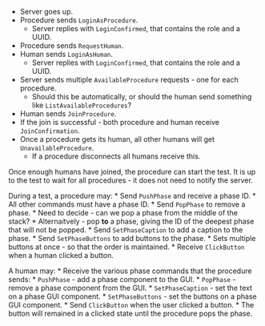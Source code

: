 * Server goes up.
* Procedure sends `LoginAsProcedure`.
    * Server replies with `LoginConfirmed`, that contains the role and a UUID.
* Procedure sends `RequestHuman`.
* Human sends `LoginAsHuman`.
    * Server replies with `LoginConfirmed`, that contains the role and a UUID.
* Server sends multiple `AvailableProcedure` requests - one for each procedure.
    * Should this be automatically, or should the human send something like `ListAvailableProcedures`?
* Human sends `JoinProcedure`.
* If the join is successful - both procedure and human receive `JoinConfirmation`.
* Once a procedure gets its human, all other humans will get `UnavailableProcedure`.
    * If a procedure disconnects all humans receive this.

Once enough humans have joined, the procedure can start the test. It is up to the test to wait for all procedures - it does not need to notify the server.

During a test, a procedure may:
    * Send `PushPhase` and receive a phase ID.
        * All other commands must have a phase ID.
    * Send `PopPhase` to remove a phase.
        * Need to decide - can we pop a phase from the middle of the stack?
        * Alternaitvely - pop **to** a phase, giving the ID of the deepest phase that will not be popped.
    * Send `SetPhaseCaption` to add a caption to the phase.
    * Send `SetPhaseButtons` to add buttons to the phase.
        * Sets multiple buttons at once - so that the order is maintained.
    * Receive `ClickButton` when a human clicked a button.

A human may:
    * Receive the various phase commands that the procedure sends:
        * `PushPhase` - add a phase component to the GUI.
        * `PopPhase` - remove a phase component from the GUI.
        * `SetPhaseCaption` - set the text on a phase GUI component.
        * `SetPhaseButtons` - set the buttons on a phase GUI component.
    * Send `ClickButton` when the user clicked a button.
        * The button will remained in a clicked state until the procedure pops the phase.
